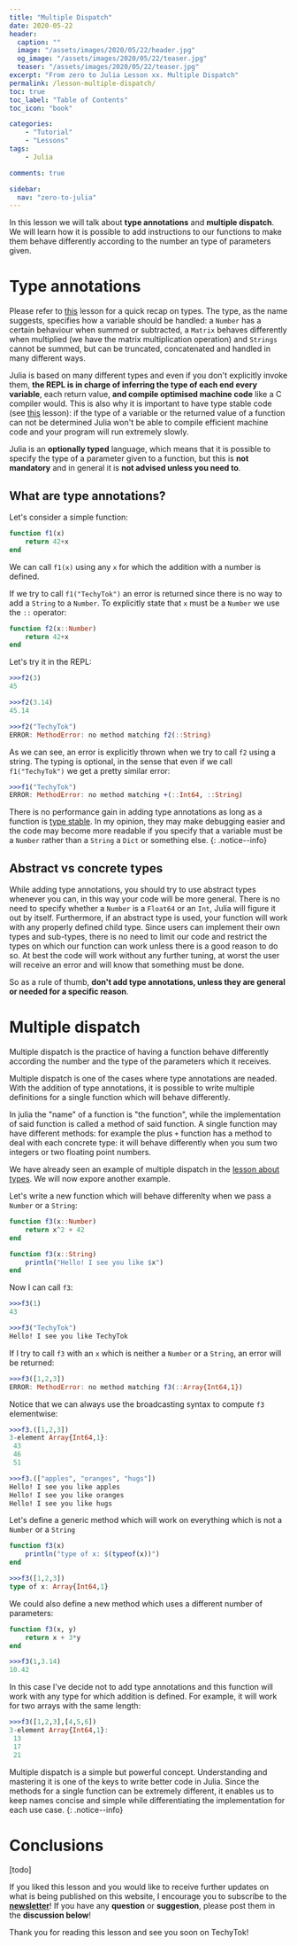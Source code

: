 ```yaml
---
title: "Multiple Dispatch"
date: 2020-05-22
header:
  caption: ""
  image: "/assets/images/2020/05/22/header.jpg"
  og_image: "/assets/images/2020/05/22/teaser.jpg"
  teaser: "/assets/images/2020/05/22/teaser.jpg"
excerpt: "From zero to Julia Lesson xx. Multiple Dispatch"
permalink: /lesson-multiple-dispatch/
toc: true
toc_label: "Table of Contents"
toc_icon: "book"

categories:
    - "Tutorial"
    - "Lessons"
tags:
    - Julia

comments: true

sidebar:
  nav: "zero-to-julia"
---
```


In this lesson we will talk about **type annotations** and **multiple dispatch**. We will learn how it is possible to add instructions to our functions to make them behave differently according  to the number an type of parameters given.

# Type annotations

Please refer to [this](lesson-types) lesson for a quick recap on types. The type, as the name suggests, specifies how a variable should be handled: a `Number` has a certain behaviour when summed or subtracted, a `Matrix` behaves differently when multiplied (we have the matrix multiplication operation) and `Strings` cannot be summed, but can be truncated, concatenated and handled in many different ways. 

Julia is based on many different types and even if you don't explicitly invoke them, **the REPL is in charge of inferring the type of each end every variable**, each return value, **and compile optimised machine code** like a C compiler would.  This is also why it is important to have type stable code (see [this](code-optimisation-in-julia/#type-stability) lesson): if the type of a variable or the returned value of a function can not be determined Julia won't be able to compile efficient machine code and your program will run extremely slowly.

Julia is an **optionally typed** language, which means that it is possible to specify the type of a parameter given to a function, but this is **not mandatory** and in general it is **not advised unless you need to**.

## What are type annotations?

Let's consider a simple function:

```julia
function f1(x)
    return 42+x
end
```

We can call `f1(x)` using any `x` for which the addition with a number is defined. 

If we try to call `f1("TechyTok")` an error is returned since there is no way to add a `String` to a `Number`. To explicitly state that `x` must be a `Number` we use the `::` operator:

```julia
function f2(x::Number)
    return 42+x
end
```

Let's try it in the REPL:

```julia
>>>f2(3)
45

>>>f2(3.14)
45.14

>>>f2("TechyTok")
ERROR: MethodError: no method matching f2(::String)
```

As we can see, an error is explicitly thrown when we try to call `f2` using a string. The typing is optional, in the sense that even if we call `f1("TechyTok")` we get a pretty similar error:

```julia
>>>f1("TechyTok")
ERROR: MethodError: no method matching +(::Int64, ::String)
```

There is no performance gain in adding type annotations as long as a function is [type stable](code-optimisation-in-julia/#type-stability). In my opinion, they may make debugging easier and the code may become more readable if you specify that a variable must be a `Number` rather than a `String` a `Dict` or something else. 
{: .notice--info}

## Abstract vs concrete types

While adding type annotations, you should try to use abstract types whenever you can, in this way your code will be more general. There is no need to specify whether a `Number` is a `Float64` or an `Int`, Julia will figure it out by itself. Furthermore, if an abstract type is used, your function will work with any properly defined child type. Since users can implement their own types and sub-types, there is no need to limit our code and restrict the types on which our function can work unless there is a good reason to do so. At best the code will work without any further tuning, at worst the user will receive an error and will know that something must be done.

So as a rule of thumb, **don't add type annotations, unless they are general or needed for a specific reason**. 

# Multiple dispatch

Multiple dispatch is the practice of having a function behave differently according the number and the type of the parameters which it receives.

Multiple dispatch is one of the cases where type annotations are neaded. With the addition of type annotations, it is possible to write multiple definitions for a single function which will behave differently. 

In julia the "name" of a function is "the function", while the implementation of said function is called a method of said function. A single function may have different methods: for example the plus `+` function has a method to deal with each concrete type: it will behave differently when you sum two integers or two floating point numbers. 

We have already seen an example of multiple dispatch in the [lesson about types](lesson-types). We will now expore another example.

Let's write a new function which will behave differenlty when we pass a `Number` or a `String`:

```julia
function f3(x::Number)
    return x^2 + 42
end

function f3(x::String)
    println("Hello! I see you like $x")
end
```

Now I can call `f3`:

```julia
>>>f3(1)
43

>>>f3("TechyTok")
Hello! I see you like TechyTok
```

If I try to call `f3` with an `x` which is neither a `Number` or a `String`, an error will be returned:

```julia
>>>f3([1,2,3])
ERROR: MethodError: no method matching f3(::Array{Int64,1})
```

Notice that we can always use the broadcasting syntax to compute `f3` elementwise:

```julia
>>>f3.([1,2,3])
3-element Array{Int64,1}:
 43
 46
 51

>>>f3.(["apples", "oranges", "hugs"])
Hello! I see you like apples
Hello! I see you like oranges
Hello! I see you like hugs
```

Let's define a generic method which will work on everything which is not a `Number` or a `String`

```julia
function f3(x)
    println("type of x: $(typeof(x))")
end
```

```julia
>>>f3([1,2,3])
type of x: Array{Int64,1}
```

We could also define a new method which uses a different number of parameters:

```julia
function f3(x, y)
	return x + 3*y
end
```

```julia
>>>f3(1,3.14)
10.42
```

In this case I've decide not to add type annotations and this function will work with any type for which addition is defined. For example, it will work for two arrays with the same length:

```julia
>>>f3([1,2,3],[4,5,6])
3-element Array{Int64,1}:
 13
 17
 21
```

Multiple dispatch is a simple but powerful concept. Understanding and mastering it is one of the keys to write better code in Julia. 
Since the methods for a single function can be extremely different, it enables us to keep names concise and simple while differentiating the implementation for each use case. 
{: .notice--info}





# Conclusions 

[todo]

If you liked this lesson and you would like to receive further updates on what is being published on this website, I encourage you to subscribe to the [**newsletter**]( https://techytok.com/newsletter/ )! If you have any **question** or **suggestion**, please post them in the **discussion below**!

Thank you for reading this lesson and see you soon on TechyTok!

